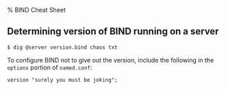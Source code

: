 % BIND Cheat Sheet


## Determining version of BIND running on a server

    $ dig @server version.bind chaos txt

To configure BIND not to give out the version, include the following in
the `options` portion of `named.conf`:

    version "surely you must be joking";

